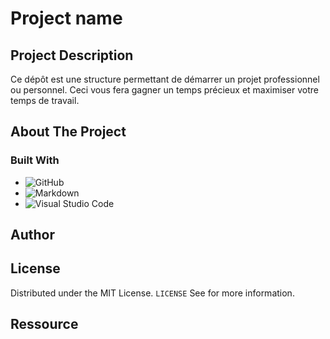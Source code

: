 # Project name



## Project Description

Ce dépôt est une structure permettant de démarrer un projet professionnel ou personnel. Ceci vous fera gagner un temps précieux et maximiser votre temps de travail.


## About The Project

### Built With

- ![GitHub](https://img.shields.io/badge/github-%23121011.svg?style=for-the-badge&logo=github&logoColor=white)
- ![Markdown](https://img.shields.io/badge/markdown-%23000000.svg?style=for-the-badge&logo=markdown&logoColor=white)
- ![Visual Studio Code](https://img.shields.io/badge/Visual%20Studio%20Code-0078d7.svg?style=for-the-badge&logo=visual-studio-code&logoColor=white)


## Author

## License

Distributed under the MIT License. `LICENSE` See for more information.

## Ressource